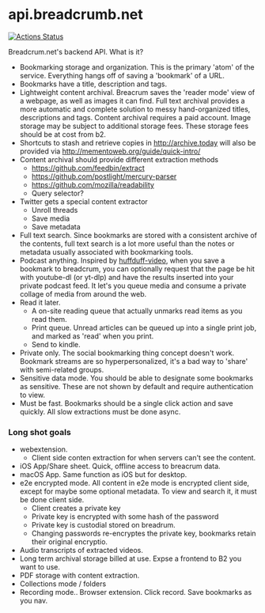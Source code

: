 # api.breadcrumb.net
[![Actions Status](https://github.com/hifiwi-fi/api.breadcrum.net/workflows/tests/badge.svg)](https://github.com/hifiwi-fi/api.breadcrum.net/actions)

Breadcrum.net's backend API. What is it?

- Bookmarking storage and organization. This is the primary 'atom' of the service. Everything hangs off of saving a 'bookmark' of a URL. 
- Bookmarks have a title, description and tags.
- Lightweight content archival. Breacrum saves the 'reader mode' view of a webpage, as well as images it can find. Full text archival provides a more automatic and complete solution to messy hand-organized titles, descriptions and tags. Content archival requires a paid account. Image storage may be subject to additional storage fees. These storage fees should be at cost from b2.
- Shortcuts to stash and retrieve copies in http://archive.today will also be provided via http://mementoweb.org/guide/quick-intro/
- Content archival should provide different extraction methods
	- https://github.com/feedbin/extract
	- https://github.com/postlight/mercury-parser 
	- https://github.com/mozilla/readability
	- Query selector?
- Twitter gets a special content extractor
	- Unroll threads
	- Save media
	- Save metadata
- Full text search. Since bookmarks are stored with a consistent archive of the contents, full text search is a lot more useful than the notes or metadata usually associated with bookmarking tools.
- Podcast anything. Inspired by [huffduff-video](https://snarfed.org/2015-03-07_huffduff-video), when you save a bookmark to breadcrum, you can optionally request that the page be hit with youtube-dl (or yt-dlp) and have the results inserted into your private podcast feed. It let's you queue media and consume a private collage of media from around the web.
- Read it later.
	- A on-site reading queue that actually unmarks read items as you read them.
	- Print queue. Unread articles can be queued up into a single print job, and marked as 'read' when you print.
	- Send to kindle.
- Private only. The social bookmarking thing concept doesn't work. Bookmark streams are so hyperpersonalized, it's a bad way to 'share' with semi-related groups.
- Sensitive data mode. You should be able to designate some bookmarks as sensitive. These are not shown by default and require authentication to view. 
- Must be fast. Bookmarks should be a single click action and save quickly. All slow extractions must be done async. 

### Long shot goals

- webextension.
	- Client side conten extraction for when servers can't see the content.
- iOS App/Share sheet. Quick, offline access to breacrum data.
- macOS App. Same function as iOS but for desktop.
- e2e encrypted mode. All content in e2e mode is encrypted client side, except for maybe some optional metadata. To view and search it, it must be done client side.
	- Client creates a private key
	- Private key is encrypted with some hash of the password
	- Private key is custodial stored on breadrum.
	- Changing passwords re-encryptes the private key, bookmarks retain their original encryptio.
- Audio transcripts of extracted videos.
- Long term archival storage billed at use. Expse a frontend to B2 you want to use. 
- PDF storage with content extraction. 
- Collections mode / folders
- Recording mode.. Browser extension. Click record. Save bookmarks as you nav. 
